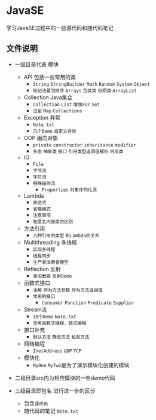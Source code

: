 # JavaSE
学习JavaSE过程中的一些源代码和随代码笔记

## 文件说明
- 一级目录代表 模块 
    - API 包括一些常用的类
        - `String` `StringBuilder` `Math` `Random` `System` `Object`
        - `标记法冒泡排序` `Arrays` `包装类` `日期类` `ArrayList`
    - Collection Java集合
        - `Collection` `List` `增强For` `Set`
        - `泛型` `Map` `Collections`
    - Exception 异常
        - `Note.txt` 
        - `几个Demo` `自定义异常`
    - OOP 面向对象 
        - `private` `constructor` `inheritance` `modifier`
        - `多态` `抽象类` `接口` `引用类型返回值解析` `内部类`
    - IO 
        - `File`
        - `字节流` 
        - `字符流`
        - `特殊操作流`
            - `Properties` `对象序列化流`
    - Lambda
        - `表达式`
        - `省略模式`
        - `注意事项`
        - `和匿名内部类的区别`
    - 方法引用
        - `几种引用的类型` `和Lambda的关系`
    - Multithreading 多线程
        - `实现多线程`
        - `线程同步`
        - `生产者消费者模型`
    - Reflection 反射
        - `类加载器` `反射Demo`
    - 函数式接口
        - `注解` `作为方法参数` `作为方法返回值` 
        - `常用的接口`
            - `Consumer` `Function` `Predicate` `Supplier`
    - Stream流
        - `10个Demo` `Note.txt`
        - `思考函数式编程、链式编程`
    - 接口补充
        - `默认方法` `静态方法` `私有方法`
    - 网络编程
        - `InetAddress` `UDP` `TCP`
    - 模块化
        - `MyOne` `MyTwo`是为了演示模块化创建的模块
    
    
- 二级目录src内为相应模块的一些demo代码
- 三级目录即包名 进行进一步的区分
    - 包含`源代码` 
    - 随代码的笔记 `Note.txt`
    
